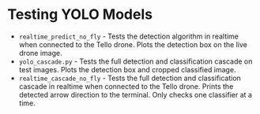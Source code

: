 # Testing YOLO Models

- `realtime_predict_no_fly` - Tests the detection algorithm in realtime when connected to the Tello drone. Plots the detection box on the live drone image.
- `yolo_cascade.py` - Tests the full detection and classification cascade on test images. Plots the detection box and cropped classified image.
- `realtime_cascade_no_fly` - Tests the full detection and classification cascade in realtime when connected to the Tello drone. Prints the detected arrow direction to the terminal. Only checks one classifier at a time.